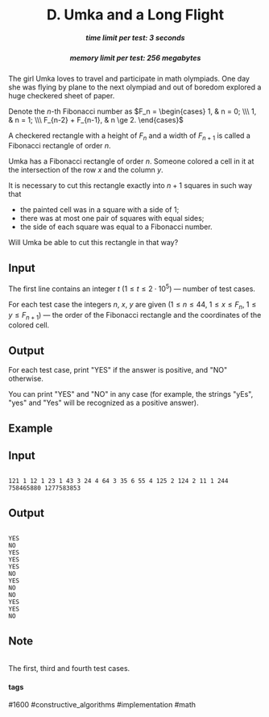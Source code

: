 <h1 style='text-align: center;'> D. Umka and a Long Flight</h1>

<h5 style='text-align: center;'>time limit per test: 3 seconds</h5>
<h5 style='text-align: center;'>memory limit per test: 256 megabytes</h5>

The girl Umka loves to travel and participate in math olympiads. One day she was flying by plane to the next olympiad and out of boredom explored a huge checkered sheet of paper.

Denote the $n$-th Fibonacci number as $F_n = \begin{cases} 1, & n = 0; \\\ 1, & n = 1; \\\ F_{n-2} + F_{n-1}, & n \ge 2. \end{cases}$

A checkered rectangle with a height of $F_n$ and a width of $F_{n+1}$ is called a Fibonacci rectangle of order $n$.

Umka has a Fibonacci rectangle of order $n$. Someone colored a cell in it at the intersection of the row $x$ and the column $y$.

It is necessary to cut this rectangle exactly into $n+1$ squares in such way that

* the painted cell was in a square with a side of $1$;
* there was at most one pair of squares with equal sides;
* the side of each square was equal to a Fibonacci number.

Will Umka be able to cut this rectangle in that way?

## Input

The first line contains an integer $t$ ($1 \le t \le 2 \cdot 10^5$) — number of test cases.

For each test case the integers $n$, $x$, $y$ are given ($1 \le n \le 44$, $1 \le x \le F_n$, $1 \le y \le F_{n+1}$) — the order of the Fibonacci rectangle and the coordinates of the colored cell.

## Output

For each test case, print "YES" if the answer is positive, and "NO" otherwise.

You can print "YES" and "NO" in any case (for example, the strings "yEs", "yes" and "Yes" will be recognized as a positive answer).

## Example

## Input


```

121 1 12 1 23 1 43 3 24 4 64 3 35 6 55 4 125 2 124 2 11 1 244 758465880 1277583853
```
## Output


```

YES
NO
YES
YES
YES
NO
YES
NO
NO
YES
YES
NO

```
## Note

 

|  |  |  |
| --- | --- | --- |

 The first, third and fourth test cases. 

#### tags 

#1600 #constructive_algorithms #implementation #math 